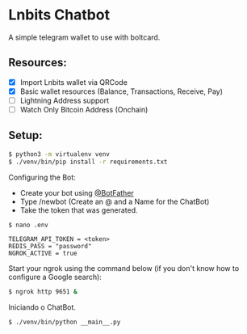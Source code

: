 # Lnbits Chatbot

A simple telegram wallet to use with boltcard.

## Resources:

- [x] Import Lnbits wallet via QRCode
- [x] Basic wallet resources (Balance, Transactions, Receive, Pay)
- [ ] Lightning Address support
- [ ] Watch Only Bitcoin Address (Onchain)

## Setup:

```bash
$ python3 -m virtualenv venv
$ ./venv/bin/pip install -r requirements.txt
```

Configuring the Bot:
- Create your bot using [@BotFather](https://t.me/BotFather)
- Type /newbot (Create an @ and a Name for the ChatBot)
- Take the token that was generated.

```bash
$ nano .env
```
```env
TELEGRAM_API_TOKEN = <token>
REDIS_PASS = "password"
NGROK_ACTIVE = true
```

Start your ngrok using the command below (if you don't know how to configure a Google search):
```bash
$ ngrok http 9651 &
```

Iniciando o ChatBot.

```bash
$ ./venv/bin/python __main__.py
```
